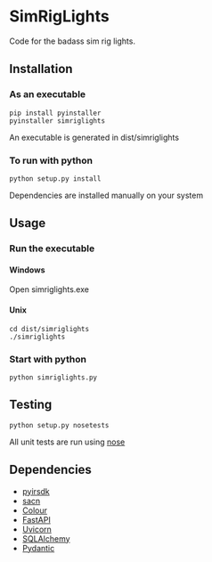 # SimRigLights
Code for the badass sim rig lights.

## Installation
### As an executable
```
pip install pyinstaller
pyinstaller simriglights
```
An executable is generated in dist/simriglights

### To run with python
```
python setup.py install
```
Dependencies are installed manually on your system

## Usage
### Run the executable
#### Windows
Open simriglights.exe

#### Unix
```
cd dist/simriglights
./simriglights
```
### Start with python
```
python simriglights.py
```

## Testing
```
python setup.py nosetests
```
All unit tests are run using [nose](https://nose.readthedocs.io/en/latest/testing.html)

## Dependencies
- [pyirsdk](https://github.com/kutu/pyirsdk)
- [sacn](https://github.com/Hundemeier/sacn)
- [Colour](https://github.com/vaab/colour)
- [FastAPI](https://github.com/tiangolo/fastapi)
- [Uvicorn](https://github.com/encode/uvicorn)
- [SQLAlchemy](https://github.com/sqlalchemy/sqlalchemy)
- [Pydantic](https://github.com/samuelcolvin/pydantic)
